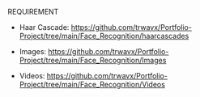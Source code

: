 REQUIREMENT
* Haar Cascade: https://github.com/trwavx/Portfolio-Project/tree/main/Face_Recognition/haarcascades

* Images: https://github.com/trwavx/Portfolio-Project/tree/main/Face_Recognition/Images

* Videos: https://github.com/trwavx/Portfolio-Project/tree/main/Face_Recognition/Videos
